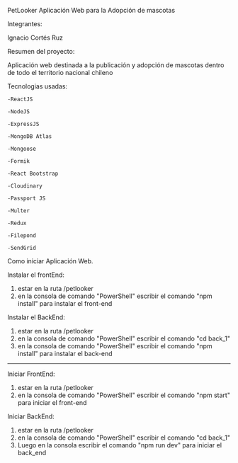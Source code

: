 PetLooker Aplicación Web para la Adopción de mascotas

Integrantes:

Ignacio Cortés Ruz

Resumen del proyecto:

Aplicación web destinada a la publicación y adopción de mascotas dentro de todo el territorio nacional chileno

Tecnologias usadas:

    -ReactJS

    -NodeJS

    -ExpressJS

    -MongoDB Atlas

    -Mongoose
    
    -Formik

    -React Bootstrap

    -Cloudinary

    -Passport JS

    -Multer

    -Redux

    -Filepond

    -SendGrid
    

Como iniciar Aplicación Web.

Instalar el frontEnd:
1. estar en la ruta /petlooker 
2. en la consola de comando "PowerShell" escribir el comando "npm install" para instalar el front-end

Instalar el BackEnd:
1. estar en la ruta /petlooker 
2. en la consola de comando "PowerShell" escribir el comando "cd back_1"
2. en la consola de comando "PowerShell" escribir el comando "npm install" para instalar el back-end

-----------------------------------------------------

Iniciar FrontEnd:
1. estar en la ruta /petlooker 
2. en la consola de comando "PowerShell" escribir el comando "npm start" para iniciar el front-end

Iniciar BackEnd:
1. estar en la ruta /petlooker 
2. en la consola de comando "PowerShell" escribir el comando "cd back_1"
3. Luego en la consola escribir el comando "npm run dev" para iniciar el back_end


